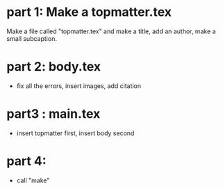 # part 1: Make a topmatter.tex
Make a file called "topmatter.tex" and make a title, add an author, make a small subcaption. 

# part 2: body.tex
- fix all the errors, insert images, add citation

# part3 : main.tex
- insert topmatter first, insert body second

# part 4:
- call "make" 
